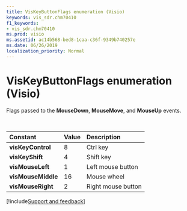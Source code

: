 ```yaml
---
title: VisKeyButtonFlags enumeration (Visio)
keywords: vis_sdr.chm70410
f1_keywords:
- vis_sdr.chm70410
ms.prod: visio
ms.assetid: ac14b568-bed8-1caa-c36f-9349b740257e
ms.date: 06/26/2019
localization_priority: Normal
---
```



# VisKeyButtonFlags enumeration (Visio)

Flags passed to the **MouseDown**, **MouseMove**, and **MouseUp** events.

<br/>

|Constant|Value|Description|
|:-----|:-----|:-----|
| **visKeyControl**|8|Ctrl key|
| **visKeyShift**|4|Shift key|
| **visMouseLeft**|1|Left mouse button|
| **visMouseMiddle**|16|Mouse wheel|
| **visMouseRight**|2|Right mouse button|

[!include[Support and feedback](~/includes/feedback-boilerplate.md)]